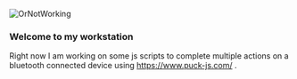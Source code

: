 
![OrNotWorking](https://github.com/junedeion/junedeion/blob/main/JB_4by3.gif)
### Welcome to my workstation
Right now I am working on some js scripts to complete multiple actions on a bluetooth connected device using https://www.puck-js.com/ . 
